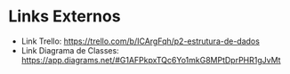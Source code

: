 # Links Externos

- Link Trello: https://trello.com/b/ICArgFqh/p2-estrutura-de-dados
- Link Diagrama de Classes: https://app.diagrams.net/#G1AFPkpxTQc6Yo1mkG8MPtDprPHR1gJvMt
